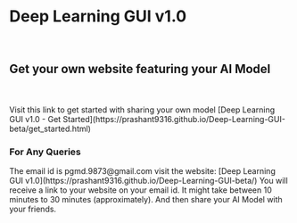 # Deep Learning GUI v1.0
<br>
<h2> Get your own website featuring your AI Model </h2>
<br>

<br>
Visit this link to get started with sharing your own model
[Deep Learning GUI v1.0 - Get Started](https://prashant9316.github.io/Deep-Learning-GUI-beta/get_started.html)  
<br>
<h3> For Any Queries</h3>
The email id is pgmd.9873@gmail.com   
visit the website: [Deep Learning GUI v1.0](https://prashant9316.github.io/Deep-Learning-GUI-beta/)    
You will receive a link to your website on your email id.    
It might take between 10 minutes to 30 minutes (approximately).    
And then share your AI Model with your friends.    
